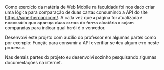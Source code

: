 Como exercício da matéria de Web Mobile na faculdade foi nos dado criar uma lógica para comparação de duas cartas consumindo a API do site https://superheroapi.com/. A cada vez que a página for atualizada é necessário que apareça duas cartas de forma aleatória e sejam comparadas para indicar qual herói é o vencedor. 

Desenvolvi este projeto com auxilio do professor em algumas partes como por exemplo: Função para consumir a API e verifiar se deu algum erro neste processo.

Nas demais partes do projeto eu desenvolvi sozinho pesquisando algumas documentações na internet. 